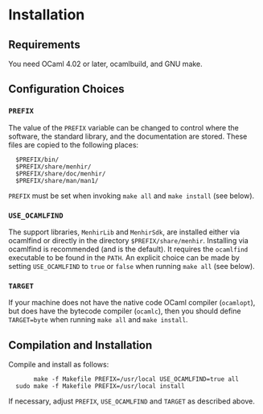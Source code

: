 # Installation

## Requirements

You need OCaml 4.02 or later, ocamlbuild, and GNU make.

## Configuration Choices

### `PREFIX`

The value of the `PREFIX` variable can be changed to control where the software,
the standard library, and the documentation are stored. These files are copied
to the following places:

```
  $PREFIX/bin/
  $PREFIX/share/menhir/
  $PREFIX/share/doc/menhir/
  $PREFIX/share/man/man1/
```

`PREFIX` must be set when invoking `make all` and `make install` (see below).

### `USE_OCAMLFIND`

The support libraries, `MenhirLib` and `MenhirSdk`, are installed either via
ocamlfind or directly in the directory `$PREFIX/share/menhir`. Installing via
ocamlfind is recommended (and is the default). It requires the `ocamlfind`
executable to be found in the `PATH`. An explicit choice can be made by setting
`USE_OCAMLFIND` to `true` or `false` when running `make all` (see below).

### `TARGET`

If your machine does not have the native code OCaml compiler (`ocamlopt`), but
does have the bytecode compiler (`ocamlc`), then you should define `TARGET=byte`
when running `make all` and `make install`.

## Compilation and Installation

Compile and install as follows:

```
       make -f Makefile PREFIX=/usr/local USE_OCAMLFIND=true all
  sudo make -f Makefile PREFIX=/usr/local install
```

If necessary, adjust `PREFIX`, `USE_OCAMLFIND` and `TARGET` as described above.
